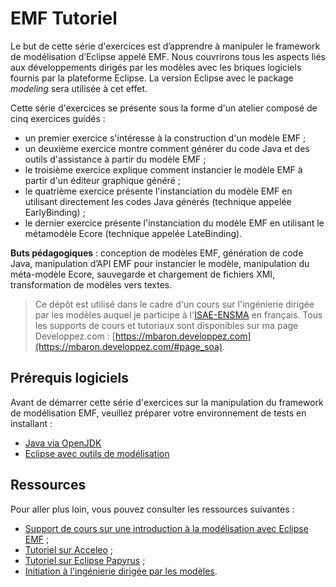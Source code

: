 # EMF Tutoriel

Le but de cette série d'exercices est d’apprendre à manipuler le framework de modélisation d’Eclipse appelé EMF. Nous couvrirons tous les aspects liés aux développements dirigés par les modèles avec les briques logiciels fournis par la plateforme Eclipse. La version Eclipse avec le package _modeling_ sera utilisée à cet effet.

Cette série d'exercices se présente sous la forme d'un atelier composé de cinq exercices guidés :

* un premier exercice s'intéresse à la construction d'un modèle EMF ;
* un deuxième exercice montre comment générer du code Java et des outils d'assistance à partir du modèle EMF ;
* le troisième exercice explique comment instancier le modèle EMF à partir d'un éditeur graphique généré ;
* le quatrième exercice présente l'instanciation du modèle EMF en utilisant directement les codes Java générés (technique appelée EarlyBinding) ;
* le dernier exercice présente l'instanciation du modèle EMF en utilisant le métamodèle Ecore (technique appelée LateBinding).

**Buts pédagogiques** : conception de modèles EMF, génération de code Java, manipulation d’API EMF pour instancier le modèle, manipulation du méta-modèle Ecore, sauvegarde et chargement de fichiers XMI, transformation de modèles vers textes.

> Ce dépôt est utilisé dans le cadre d'un cours sur l'ingénierie dirigée par les modèles auquel je participe à l'[ISAE-ENSMA](https://www.ensma.fr) en français. Tous les supports de cours et tutoriaux sont disponibles sur ma page Developpez.com : [https://mbaron.developpez.com](https://mbaron.developpez.com/#page_soa).

## Prérequis logiciels

Avant de démarrer cette série d'exercices sur la manipulation du framework de modélisation EMF, veuillez préparer votre environnement de tests en installant :

* [Java via OpenJDK](http://jdk.java.net/)
* [Eclipse avec outils de modélisation](https://www.eclipse.org/ "Eclipse")

## Ressources

Pour aller plus loin, vous pouvez consulter les ressources suivantes :

* [Support de cours sur une introduction à la modélisation avec Eclipse EMF](https://mbaron.developpez.com/cours/eclipse/introemf/ "Support de cours sur une introduction à la modélisation avec Eclipse EMF") ;
* [Tutoriel sur Acceleo](https://younessbazhar.developpez.com/eclipse/introacceleo/ "Générer des classes Java avec Acceleo en 5 minutes") ;
* [Tutoriel sur Eclipse Papyrus](https://yassineouhammou.developpez.com/tutoriels/eclipse/uml-profil-papyrus/ "Apprendre à créer un profil UML avec Eclipse Papyrus") ;
* [Initiation à l'ingénierie dirigée par les modèles](https://yassineouhammou.developpez.com/tutoriels/conception/initiation-ingenierie-dirigee-modeles/ "Initiation à l'ingénierie dirigée par les modèles").